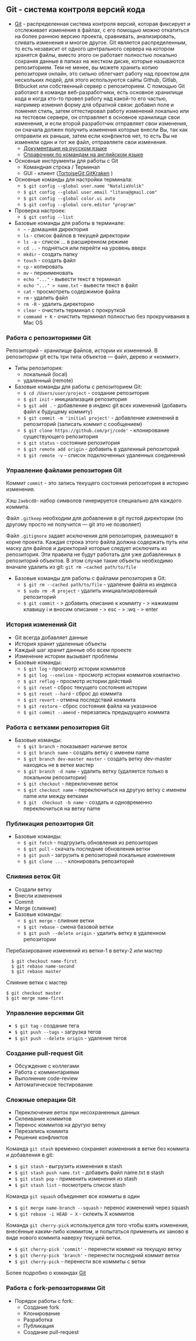 ## Git - система контроля версий кода
* [Git](https://git-scm.com) - распределенная система контроля версий, которая фиксирует и отслеживает изменения в файлах, 
      с его помощью можно откатиться на более раннюю версию проекта, сравнивать, анализировать, сливать изменения и многое другое.
      Git является распределенным, то есть независит от одного центрального сервера на котором хранятся файлы, вместо этого он работает
      полностью локально сохраняя данные в папках на жестком диске, которые называются репозиторием. Тем не менее, вы можете хранить копию
      репозитория онлайн, это сильно облегчает работу над проектом для нескольких людей, для этого используются сайты Github, Gitlab,
      Bitbucket или собственный сервер с репозиторием. С помощью Git работают в команде веб-разработчики, есть основное хранилище кода
      и когда кто-то провел работу над какой-то его частью, например изменил форму для обратной связи: добавил поле и поменял стиль, затем 
      оттестировал работу изменений локально или на тестовом сервере, он отправляет в основное хранилище свои изменения, и если второй
      разработчик отправляет свои изменения, он сначала должен получить изменения которые внесли Вы, так как отправили их раньше, затем
      если конфликтов нет, то есть Вы не изменяли один и тот же файл, отправляете свои изменения.
    * [Документация на русском языке](https://git-scm.com/book/ru/v2/)
    * [Справочник по командам на английском языке](https://git-scm.com/docs/)
* Основные инструменты для работы с Git
    * Командная строка / Терминал
    * GUI - клиент ([TortoiseGit](https://tortoisegit.org/),[GitKraken](https://www.gitkraken.com/b) )
* Основные команды для настройки терминала: 
    * `$ git config --global user.name "NataliaVolik"` 
    * `$ git config --global user.email "litana@gmail.com"` 
    * `$ git config --global color.ui auto` 
    * `$ git config --global core.editor "program"` 
* Проверка настроек:
    * `$ git config --list` 
* Базовые команды для работы в терминале:
    * `~` - домашняя директория 
    * `ls` - список файлов в текущей директории 
    * `ls -a` - список ... в расширенном режиме 
    * `cd ..` - подняться или перейти на уровень вверх 
    * `mkdir` - создать папку 
    * `touch` - создать файл 
    * `cp` - копировать
    * `mv` - переименовать
    * `echo "..."` - вывести текст в терминал  
    * `echo "..." > name.txt` - вывести текст в файл
    * `cat` - просмотреть содержимое файла
    * `rm` - удалить файл
    * `rm -R` - удалить директорию
    * `clear` - очистить терминал с прокруткой
    * `commamd + K` - очистить терминал полностью без прокручивания в Mac OS
### Работа с репозиториями Git
Репозиторий - хранилище файлов, истории их изменений. В репозитории git есть три типа объектов — файл, дерево и «коммит».
   * Типы репозитория:
        * локальный (local)
        * удаленный (remote)
   * Базовые команды для работы с репозиторием Git:
        * `$ cd /Users/user/project` - создание репозитория
        * `$ git init` - инициализация репозитория
        * `$ git add .` - добавление в индекс git всех изменений (добавить файл к будущему коммиту)
        * `$ git commit -m 'initial project'` - добавление изменений в репозиторий (записать коммит с сообщением)
        * `$ git clone https://github.com/prj/code'` - клонирование существующего репозитория
        * `$ git status` - состояние репозитория
        * `$ git remote add origin` - добавить в удаленный репозиторий
        * `$ git remote -v` - список подключенных удаленных соединений
### Управление файлами репозитория Git  
Коммит `commit` - это запись текущего состояния репозитория в историю изменения.

Хэш `2aebcd8`- набор символов гинерируется специально для каждого коммита.

Файл `.gitkeep` необходим для добавления в git пустой директории (по другому просто не получится —  git это не позволяет)

Файл `.gitignore` задает исключения для репозитория, размещают в корне проекта.
Каждая строка этого файла должна содержать путь или маску для файлов и директорий которые следует исключить из репозитория.
Эти правила не будут работать для уже добавленных в репозиторий объектов.
В этом случае такие объекты необходимо вначале удалить из git:
`git rm —cached path/to/file`

   * Базовые команды для работы с файлами репозитория в Git:
        * `$ git rm --cached path/to/file` - удаление файла из индекса 
        * `$ sudo rm -R project` - удалить инициализированный репозиторий
        * `$ git commit` - > добавить описание к коммиту - > нажимаем клавишу i и вносим описание - > esc - > :wq - > enter
### История изменений Git 
   * Git всегда добавляет данные
   * История хранит удаленные объекты
   * Каждый шаг хранит данные обо всем проекте
   * Изменение истории вызывает проблемы   
* Базовые команды:
   * `$ git log` - просмотр истории коммитов
   * `$ git log --oneline` - просмотр истории коммитов компактно
   * `$ git reflog` - просмотр истории действий
   * `$ git reset` - сброс текущего состояния истории
   * `$ git reset --hard` - сброс до коммита
   * `$ git revert` - отмена последствий коммита
   * `$ git restore` - сброс состояния файла на указанное
   * `$ git commit --amend` - перезапись предыдущего коммита
### Работа с ветками репозитория Git
* Базовые команды:
   * `$ git branch` - показывает наличие веток
   * `$ git branch name` - создать ветку с именем name
   * `$ git branch dev-master master` - создать ветку dev-master находясь не в ветке мастер 
   * `$ git branch -d name` - удалить ветку (удаляется только в локальном репозитории) 
   * `$ git checkout` - переключение веток
   * `$ git checkout name` - переключиться на другую ветку с именем name или между ветками
   * `$ git  checkout -b name` - создать и одновременно переключиться на ветку name
### Публикация репозитория Git
* Базовые команды:
   * `$ git fetch` - подгрузить обновления из репозитория
   * `$ git pull` - скачать последние обновления ветки
   * `$ git push` - загрузить в репозиторий локальные изменения
   * `$ git clone ...` - клонировать репозиторий
### Слияния веток Git
   * Создали ветку
   * Внесли изменения
   * Commit
   * Merge (слияние)
* Базовые команды:
  * `$ git merge` - слияние ветки
  * `$ git rebase` - смена базовой ветки
  * `$ git push --delete origin` - удалить ветку в удаленном репозитории
 
Перебазирование изменений из ветки-1 в ветку-2 или мастер
```
  $ git checkout name-first
  $ git rebase name-second
  $ git rebase master

```

Слияние ветки с мастер
```
$ git checkout master
$ git merge name-first

```
      
### Управление версиями Git
  * `$ git tag` - создание тега
  * `$ git push --tags` - загрузка тегов
  * `$ git push --delete origin` - удаление тегов
### Создание pull-request Git
   * Обсуждение с коллегами
   * Работа с комментариями
   * Выполнение code-review
   * Автоматическое тестирование
### Сложные операции Git
   * Переключение веток при несохраненных данных
   * Склеивание коммитов
   * Перенос коммитов на другую ветку
   * Перезапись коммита
   * Решение конфликтов
   
Команда `git stash` временно сохраняет изменения в ветке без коммита и добавления в git:
   
  * `$ git stash` - выгрузить изменения в stash
  * `$ git stash push name.txt` - добавить файл name.txt в stash
  * `$ git stash pop` - применить изменения из stash
  * `$ git stash list` - посмотреть список stash
  
Команда `git squash` объединяет все коммиты в один 

 * `$ git merge name-branch --squash` - перенос изменений через squash
 * `$ git rebase -i HEAD ~ X` - склеить X коммитов

Команда `git cherry-pick` используется для того чтобы взять изменения, внесённые каким-либо коммитом, и попытаться применить их заново в виде нового коммита наверху текущей ветки.

 * `$ git cherry-pick 'commit'` - перенести коммит на текущую ветку
 * `$ git cherry-pick 'branch'` - перенести последний коммит ветки
 * `$ git cherry-pick` - перенести все коммиты с ветки
 
Более подробно о командах [Git](https://git-scm.com/book/ru/v2/Appendix-C%3A-%D0%9A%D0%BE%D0%BC%D0%B0%D0%BD%D0%B4%D1%8B-Git-%D0%9E%D1%81%D0%BD%D0%BE%D0%B2%D0%BD%D1%8B%D0%B5-%D0%BA%D0%BE%D0%BC%D0%B0%D0%BD%D0%B4%D1%8B)
### Работа с fork-репозиториями Git
* Порядок работы с fork: 
    * Создание fork
    * Клонирование
    * Разработка
    * Публикация
    * Создание pull-request